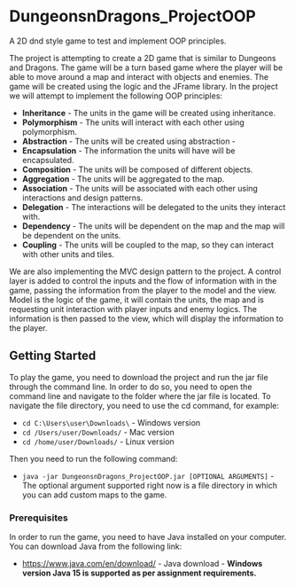 # DungeonsnDragons_ProjectOOP
A 2D dnd style game to test and implement OOP principles.

The project is attempting to create a 2D game that is similar to Dungeons and Dragons. 
The game will be a turn based game where the player will be able to move around a map and interact with objects and enemies. 
The game will be created using the logic and the JFrame library.
In the project we will attempt to implement the following OOP principles:
- **Inheritance** - The units in the game will be created using inheritance.
- **Polymorphism** - The units will interact with each other using polymorphism.
- **Abstraction** - The units will be created using abstraction -
- **Encapsulation** - The information the units will have will be encapsulated.
- **Composition** - The units will be composed of different objects.
- **Aggregation** - The units will be aggregated to the map.
- **Association** - The units will be associated with each other using interactions and design patterns.
- **Delegation** - The interactions will be delegated to the units they interact with.
- **Dependency** - The units will be dependent on the map and the map will be dependent on the units.
- **Coupling** - The units will be coupled to the map, so they can interact with other units and tiles.

We are also implementing the MVC design pattern to the project. A control layer is added to control the inputs and
the flow of information with in the game, passing the information from the player to the model and the view.
Model is the logic of the game, it will contain the units, the map and is requesting unit interaction with player
inputs and enemy logics. The information is then passed to the view, which will display the information to the player.

## Getting Started

To play the game, you need to download the project and run the jar file through the command line.
In order to do so, you need to open the command line and navigate to the folder where the jar file is located.
To navigate the file directory, you need to use the cd command, for example:
- ``` cd C:\Users\user\Downloads\ ``` - Windows version
- ``` cd /Users/user/Downloads/ ``` - Mac version
- ``` cd /home/user/Downloads/ ``` - Linux version

Then you need to run the following command:

- ``` java -jar DungeonsnDragons_ProjectOOP.jar [OPTIONAL ARGUMENTS] ``` - The optional argument supported right now is a file directory in which you can add custom maps to the game.

### Prerequisites

In order to run the game, you need to have Java installed on your computer.
You can download Java from the following link:

- https://www.java.com/en/download/ - Java download - **Windows version Java 15 is supported as per assignment requirements.**

